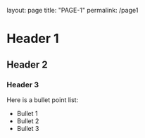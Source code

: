 layout: page
title: "PAGE-1"
permalink: /page1

# Header 1
## Header 2
### Header 3

Here is a bullet point list:
- Bullet 1
- Bullet 2
- Bullet 3